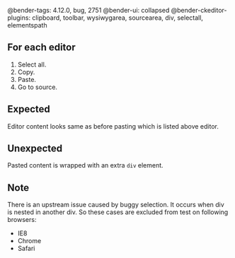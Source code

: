 @bender-tags: 4.12.0, bug, 2751
@bender-ui: collapsed
@bender-ckeditor-plugins: clipboard, toolbar, wysiwygarea, sourcearea, div, selectall, elementspath

## For each editor

1. Select all.
1. Copy.
1. Paste.
1. Go to source.

## Expected

Editor content looks same as before pasting which is listed above editor.

## Unexpected

Pasted content is wrapped with an extra `div` element.

## Note

There is an upstream issue caused by buggy selection. It occurs when div is nested in another div.
So these cases are excluded from test on following browsers:

- IE8
- Chrome
- Safari
